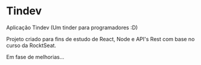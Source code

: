# Tindev
Aplicação Tindev (Um tinder para programadores :D) 

Projeto criado para fins de estudo de React, Node e API's Rest com base no curso da RocktSeat.

Em fase de melhorias...
